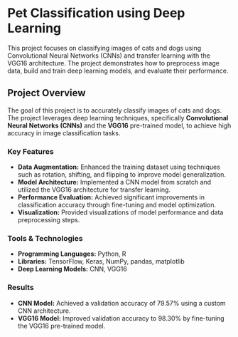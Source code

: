 # Pet Classification using Deep Learning

This project focuses on classifying images of cats and dogs using Convolutional Neural Networks (CNNs) and transfer learning with the VGG16 architecture. The project demonstrates how to preprocess image data, build and train deep learning models, and evaluate their performance.

## Project Overview

The goal of this project is to accurately classify images of cats and dogs. The project leverages deep learning techniques, specifically **Convolutional Neural Networks (CNNs)** and the **VGG16** pre-trained model, to achieve high accuracy in image classification tasks.

### Key Features

* **Data Augmentation:** Enhanced the training dataset using techniques such as rotation, shifting, and flipping to improve model generalization.
* **Model Architecture:** Implemented a CNN model from scratch and utilized the VGG16 architecture for transfer learning.
* **Performance Evaluation:** Achieved significant improvements in classification accuracy through fine-tuning and model optimization.
* **Visualization:** Provided visualizations of model performance and data preprocessing steps.

### Tools & Technologies

* **Programming Languages:** Python, R
* **Libraries:** TensorFlow, Keras, NumPy, pandas, matplotlib
* **Deep Learning Models:** CNN, VGG16

### Results

* **CNN Model:** Achieved a validation accuracy of 79.57% using a custom CNN architecture.
* **VGG16 Model:** Improved validation accuracy to 98.30% by fine-tuning the VGG16 pre-trained model.

